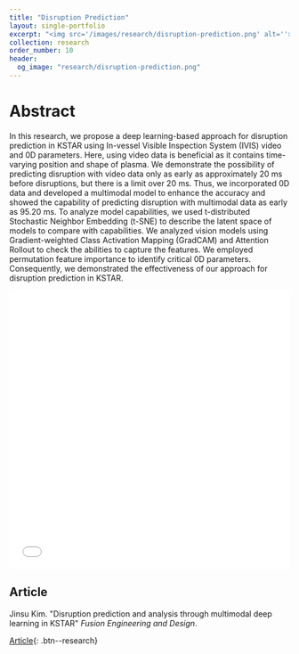 ```yaml
---
title: "Disruption Prediction"
layout: single-portfolio
excerpt: "<img src='/images/research/disruption-prediction.png' alt=''>"
collection: research
order_number: 10
header: 
  og_image: "research/disruption-prediction.png"
---
```


# Abstract
In this research, we propose a deep learning-based approach for disruption prediction in KSTAR using In-vessel Visible Inspection System (IVIS) video and 0D parameters. Here, using video data is beneficial as it contains time-varying position and shape of plasma. We demonstrate the possibility of predicting disruption with video data only as early as approximately 20 ms before disruptions, but there is a limit over 20 ms. Thus, we incorporated 0D data and developed a multimodal model to enhance the accuracy and showed the capability of predicting disruption with multimodal data as early as 95.20 ms. To analyze model capabilities, we used t-distributed Stochastic Neighbor Embedding (t-SNE) to describe the latent space of models to compare with capabilities. We analyzed vision models using Gradient-weighted Class Activation Mapping (GradCAM) and Attention Rollout to check the abilities to capture the features. We employed permutation feature importance to identify critical 0D parameters. Consequently, we demonstrated the effectiveness of our approach for disruption prediction in KSTAR.

<iframe src="/files/Disruption-Prediction-Multimodal.pdf" width="100%" height="500" frameborder="no" border="0" marginwidth="0" marginheight="0"></iframe>

## Article

Jinsu Kim. "Disruption prediction and analysis through multimodal deep learning in KSTAR" *Fusion Engineering and Design*.

[Article](https://www.sciencedirect.com/science/article/pii/S0920379624000577){: .btn--research}